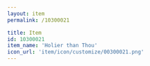 ```yaml
---
layout: item
permalink: /10300021

title: Item
id: 10300021
item_name: 'Holier than Thou'
icon_url: 'item/icon/customize/00300021.png'
---
```

